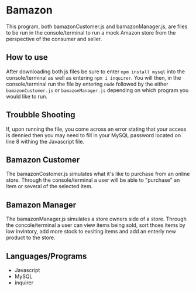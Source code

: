 # Bamazon
This program, both bamazonCustomer.js and bamazonManager.js, are files to be run in the console/terminal to run a mock Amazon store from the perspective of the consumer and seller.

## How to use
After downloading both js files be sure to enter `npm install mysql` into the console/terminal as well as entering `npm i inquirer`. You will then, in the console/terminal run the file by entering `node` followed by the either `bamazonCustomer.js` or `bamazonManager.js` depending on which program you would like to run.

## Troubble Shooting
If, upon running the file, you come across an error stating that your access is dennied then you may need to fill in your MySQL password located on line 8 withing the Javascript file.

## Bamazon Customer
The bamazonCostomer.js simulates what it's like to purchase from an online store. Through the console/terminal a user will be able to "purchase" an item or several of the selected item.

## Bamazon Manager
The bamazonManager.js simulates a store owners side of a store. Through the concole/terminal a user can view items being sold, sort thoes items by low invintory, add more stock to exsiting items and add an enterly new product to the store.

## Languages/Programs
* Javascript
* MySQL
* inquirer